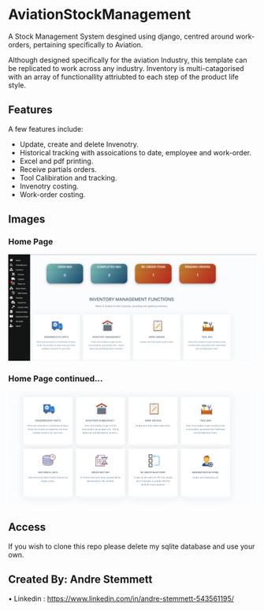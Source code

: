 # AviationStockManagement
A Stock Management System desgined using django, centred around work-orders, pertaining specifically to Aviation.

Although designed specifically for the aviation Industry, this template can be replicated to work across any industry. Inventory is multi-catagorised with an array of functionallity attriubted to each step of the product life style.

## Features

A few features include:

- Update, create and delete Invenotry.
- Historical tracking with assoications to date, employee and work-order.
- Excel and pdf printing.
- Receive partials orders.
- Tool Calibiration and tracking.
- Invenotry costing.
- Work-order costing.

## Images
### Home Page 

![](https://github.com/AndreDrDre/AviationStockManagement/blob/master/pic1.png)

### Home Page continued...
![](https://github.com/AndreDrDre/AviationStockManagement/blob/master/pic2.png)

## Access

If you wish to clone this repo please delete my sqlite database and use your own.

## Created By: Andre Stemmett

•	Linkedin : https://www.linkedin.com/in/andre-stemmett-543561195/
